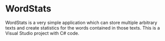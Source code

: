 # WordStats

WordStats is a very simple application which can store multiple arbitrary texts and create statistics for the words contained in those texts.
This is a Visual Studio project with C# code.
